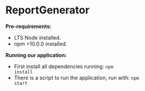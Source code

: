 <h1>ReportGenerator</h1>

**Pre-requirements:**
- LTS Node installed.
- npm >10.0.0 installed.

**Running our application:**
- First install all dependencies running:
 <code>npm install</code> 
- There is a script to run the application, run with:
 <code>npm start</code>
